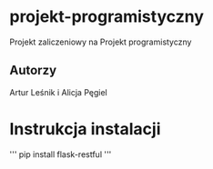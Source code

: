 # projekt-programistyczny

Projekt zaliczeniowy na Projekt programistyczny

## Autorzy

Artur Leśnik i Alicja Pęgiel

# Instrukcja instalacji

'''
pip install flask-restful
'''